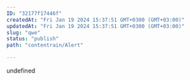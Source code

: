 ```yaml
---
ID: "32177f17446f"
createdAt: "Fri Jan 19 2024 15:37:51 GMT+0300 (GMT+03:00)"
updatedAt: "Fri Jan 19 2024 15:37:51 GMT+0300 (GMT+03:00)"
slug: "qwe"
status: "publish"
path: "contentrain/Alert"

---
```

undefined